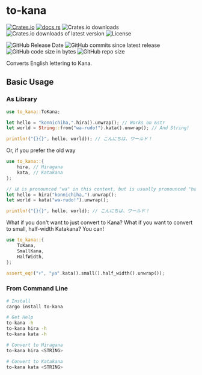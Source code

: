 # to-kana
[![Crates.io](https://img.shields.io/crates/v/to-kana)](https://crates.io/crates/to-kana)
[![docs.rs](https://docs.rs/to-kana/badge.svg)](https://docs.rs/to-kana/)
![Crates.io downloads](https://img.shields.io/crates/d/to-kana)
![Crates.io downloads of latest version](https://img.shields.io/crates/dv/to-kana)
![License](https://img.shields.io/crates/l/to-kana)

![GitHub Release Date](https://img.shields.io/github/release-date/spenserblack/to-kana-rs)
![GitHub commits since latest release](https://img.shields.io/github/commits-since/spenserblack/to-kana-rs/latest)
![GitHub code size in bytes](https://img.shields.io/github/languages/code-size/spenserblack/to-kana-rs)
![GitHub repo size](https://img.shields.io/github/repo-size/spenserblack/to-kana-rs)

Converts English lettering to Kana.

## Basic Usage
### As Library
```rust
use to_kana::ToKana;

let hello = "konnichiha,".hira().unwrap(); // Works on &str
let world = String::from("wa-rudo!").kata().unwrap(); // And String!

println!("{}{}", hello, world)); // こんにちは、ワールド！
```
Or, if you prefer the old way
```rust
use to_kana::{
    hira, // Hiragana
    kata, // Katakana
};

// は is pronounced "wa" in this context, but is usually pronounced "ha"
let hello = hira("konnichiha,").unwrap();
let world = kata("wa-rudo!").unwrap();

println!("{}{}", hello, world); // こんにちは、ワールド！
```

What if you don't want to just convert to Kana? What if you want to convert to small, half-width Katakana? You can!
```rust
use to_kana::{
    ToKana,
    SmallKana,
    HalfWidth,
};

assert_eq!("ｬ", "ya".kata().small().half_width().unwrap());
```

### From Command Line
```bash
# Install
cargo install to-kana

# Get Help
to-kana -h
to-kana hira -h
to-kana kata -h

# Convert to Hiragana
to-kana hira <STRING>

# Convert to Katakana
to-kana kata <STRING>
```
